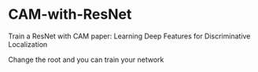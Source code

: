 # CAM-with-ResNet
Train a ResNet with CAM 
paper: Learning Deep Features for Discriminative Localization

Change the root and you can train your network
